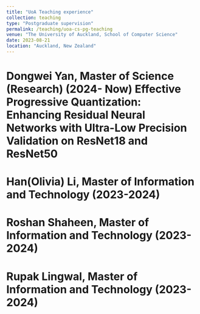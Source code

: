 ```yaml
---
title: "UoA Teaching experience"
collection: teaching
type: "Postgraduate supervision"
permalink: /teaching/uoa-cs-pg-teaching
venue: "The University of Auckland, School of Computer Science"
date: 2023-08-21
location: "Auckland, New Zealand"
---
```


Dongwei Yan, Master of Science (Research) (2024- Now)
Effective Progressive Quantization: Enhancing Residual Neural Networks with Ultra-Low Precision Validation on ResNet18 and ResNet50
======

Han(Olivia) Li, Master of Information and Technology (2023-2024)
======
Roshan Shaheen, Master of Information and Technology (2023-2024)
======
Rupak Lingwal, Master of Information and Technology (2023-2024)
======
